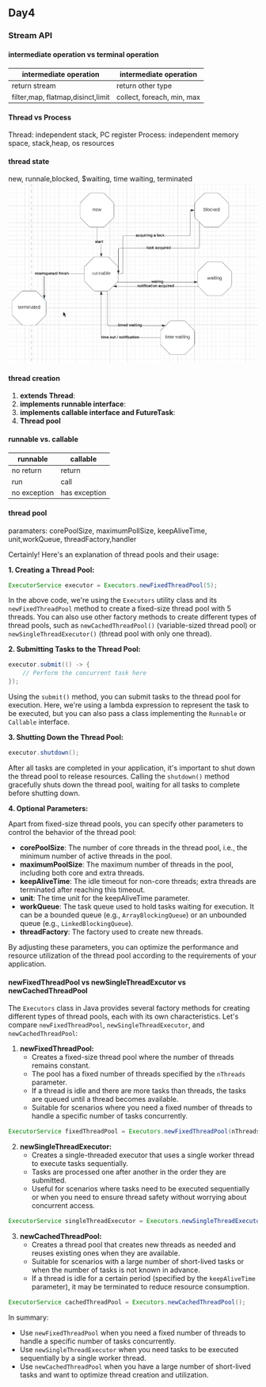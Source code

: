 ## Day4

### Stream API

#### intermediate operation vs terminal operation

| intermediate operation            | intermediate operation     | 
|-----------------------------------|----------------------------| 
| return stream                     | return other type          | 
| filter,map, flatmap,disinct,limit | collect, foreach, min, max |

#### Thread vs Process

Thread: independent stack, PC register
Process: independent memory space, stack,heap, os resources

#### thread state

new, runnale,blocked, $waiting, time waiting, terminated
![thread state](./img/Thread_state.png)

#### thread creation

1. **extends Thread**:
2. **implements runnable interface**:
3. **implements callable interface and FutureTask**:
4. **Thread pool**

#### runnable vs. callable

| runnable     | callable      | 
|--------------|---------------| 
| no return    | return        | 
| run          | call          |
| no exception | has exception |

#### thread pool
paramaters: corePoolSize, maximumPollSize, keepAliveTime, unit,workQueue, threadFactory,handler

Certainly! Here's an explanation of thread pools and their usage:

**1. Creating a Thread Pool:**

```java
ExecutorService executor = Executors.newFixedThreadPool(5);
```

In the above code, we're using the `Executors` utility class and its `newFixedThreadPool` method to create a fixed-size thread pool with 5 threads. You can also use other factory methods to create different types of thread pools, such as `newCachedThreadPool()` (variable-sized thread pool) or `newSingleThreadExecutor()` (thread pool with only one thread).

**2. Submitting Tasks to the Thread Pool:**

```java
executor.submit(() -> {
    // Perform the concurrent task here
});
```

Using the `submit()` method, you can submit tasks to the thread pool for execution. Here, we're using a lambda expression to represent the task to be executed, but you can also pass a class implementing the `Runnable` or `Callable` interface.

**3. Shutting Down the Thread Pool:**

```java
executor.shutdown();
```

After all tasks are completed in your application, it's important to shut down the thread pool to release resources. Calling the `shutdown()` method gracefully shuts down the thread pool, waiting for all tasks to complete before shutting down.

**4. Optional Parameters:**

Apart from fixed-size thread pools, you can specify other parameters to control the behavior of the thread pool:

- **corePoolSize**: The number of core threads in the thread pool, i.e., the minimum number of active threads in the pool.
- **maximumPoolSize**: The maximum number of threads in the pool, including both core and extra threads.
- **keepAliveTime**: The idle timeout for non-core threads; extra threads are terminated after reaching this timeout.
- **unit**: The time unit for the keepAliveTime parameter.
- **workQueue**: The task queue used to hold tasks waiting for execution. It can be a bounded queue (e.g., `ArrayBlockingQueue`) or an unbounded queue (e.g., `LinkedBlockingQueue`).
- **threadFactory**: The factory used to create new threads.

By adjusting these parameters, you can optimize the performance and resource utilization of the thread pool according to the requirements of your application.

#### newFixedThreadPool vs newSingleThreadExcutor vs newCachedThreadPool
The `Executors` class in Java provides several factory methods for creating different types of thread pools, each with its own characteristics. Let's compare `newFixedThreadPool`, `newSingleThreadExecutor`, and `newCachedThreadPool`:

1. **newFixedThreadPool:**
    - Creates a fixed-size thread pool where the number of threads remains constant.
    - The pool has a fixed number of threads specified by the `nThreads` parameter.
    - If a thread is idle and there are more tasks than threads, the tasks are queued until a thread becomes available.
    - Suitable for scenarios where you need a fixed number of threads to handle a specific number of tasks concurrently.

```java
ExecutorService fixedThreadPool = Executors.newFixedThreadPool(nThreads);
```

2. **newSingleThreadExecutor:**
    - Creates a single-threaded executor that uses a single worker thread to execute tasks sequentially.
    - Tasks are processed one after another in the order they are submitted.
    - Useful for scenarios where tasks need to be executed sequentially or when you need to ensure thread safety without worrying about concurrent access.

```java
ExecutorService singleThreadExecutor = Executors.newSingleThreadExecutor();
```

3. **newCachedThreadPool:**
    - Creates a thread pool that creates new threads as needed and reuses existing ones when they are available.
    - Suitable for scenarios with a large number of short-lived tasks or when the number of tasks is not known in advance.
    - If a thread is idle for a certain period (specified by the `keepAliveTime` parameter), it may be terminated to reduce resource consumption.

```java
ExecutorService cachedThreadPool = Executors.newCachedThreadPool();
```

In summary:
- Use `newFixedThreadPool` when you need a fixed number of threads to handle a specific number of tasks concurrently.
- Use `newSingleThreadExecutor` when you need tasks to be executed sequentially by a single worker thread.
- Use `newCachedThreadPool` when you have a large number of short-lived tasks and want to optimize thread creation and utilization.





